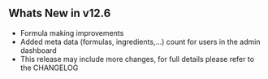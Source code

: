 Whats New in v12.6
--------------------------
- Formula making improvements
- Added meta data (formulas, ingredients,...) count for users in the admin dashboard
- This release may include more changes, for full details please refer to the CHANGELOG
